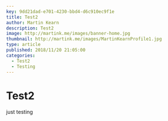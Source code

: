 ```yaml
---
key: 9dd21dad-e701-4230-bbd4-d6c910ec9f1e
title: Test2
author: Martin Kearn
description: Test2
image: http://martink.me/images/banner-home.jpg
thumbnail: http://martink.me/images/MartinKearnProfile1.jpg
type: article
published: 2018/11/20 21:05:00
categories: 
  - Test2
  - Testing
---
```

# Test2
just testing
